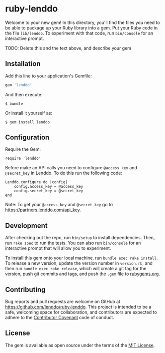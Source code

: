 # ruby-lenddo

Welcome to your new gem! In this directory, you'll find the files you need to be able to package up your Ruby library into a gem. Put your Ruby code in the file `lib/lenddo`. To experiment with that code, run `bin/console` for an interactive prompt.

TODO: Delete this and the text above, and describe your gem

## Installation

Add this line to your application's Gemfile:

```ruby
gem 'lenddo'
```

And then execute:

    $ bundle

Or install it yourself as:

    $ gem install lenddo

## Configuration

Require the Gem:

    require 'lenddo'
    
Before make an API calls you need to configure `@access_key` and `@secret_key` in Lenddo. To do this run the following code:

    Lenddo.configure do |config|
        config.access_key = @access_key
        config.secret_key = @secret_key
    end

Note: To get your `@access_key` and `@secret_key` go to https://partners.lenddo.com/api_key.

## Development

After checking out the repo, run `bin/setup` to install dependencies. Then, run `rake spec` to run the tests. You can also run `bin/console` for an interactive prompt that will allow you to experiment.

To install this gem onto your local machine, run `bundle exec rake install`. To release a new version, update the version number in `version.rb`, and then run `bundle exec rake release`, which will create a git tag for the version, push git commits and tags, and push the `.gem` file to [rubygems.org](https://rubygems.org).

## Contributing

Bug reports and pull requests are welcome on GitHub at https://github.com/lenddo/ruby-lenddo. This project is intended to be a safe, welcoming space for collaboration, and contributors are expected to adhere to the [Contributor Covenant](http://contributor-covenant.org) code of conduct.


## License

The gem is available as open source under the terms of the [MIT License](http://opensource.org/licenses/MIT).